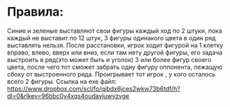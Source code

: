 # Правила:
Синие и зеленые выставляют свои фигуры каждый ход по 2 штуки, пока каждый не выставит по 12 штук, 3 фигуры одинакого цвета в один ряд выставлять нельзя.
После расстановки, игрок ходит фигурой на 1 клетку вправо, влево, вверх или вниз, если там нету другой фигуры, его задача выстроить в ряд(это может быть и уголок) 3 или более фигур своего цвета, после чего тот сможет забрать одну фигуру оппонента, лежащую сбоку от выстроенного ряда. Проигрывает тот игрок , у кого осталось всего 2 фигуры.
Ссылка на exe файл: https://www.dropbox.com/scl/fo/qjbdx6jces2wkw73b6tdf/h?dl=0&rlkey=96bbc0y4xqs4oudavjuwyzvge
